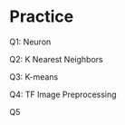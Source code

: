 # Practice  
Q1: Neuron                                          
               
Q2: K Nearest Neighbors        
              
Q3: K-means                       
      
Q4: TF Image Preprocessing                      
      
Q5     
